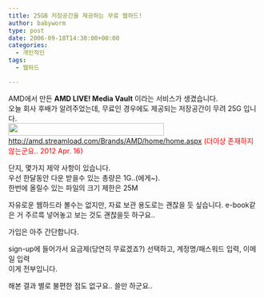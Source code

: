 ```yaml
---
title: 25GB 저장공간을 제공하는 무료 웹하드!
author: babyworm
type: post
date: 2006-09-18T14:30:00+00:00
categories:
  - 개인적인
tags:
  - 웹하드

---
```

AMD에서 만든 **AMD LIVE! Media Vault** 이라는 서비스가 생겼습니다.  
오늘 회사 후배가 알려주었는데, 무료인 경우에도 제공되는 저장공간이 무려 25G 입니다.  
<img loading="lazy" decoding="async" class="aligncenter" src="https://i0.wp.com/babyworm.net/wordpress/wp-content/uploads/1/cfile2.uf.1469AE4C4D6A7A881ECC64.gif?resize=311%2C25" alt="" width="311" height="25" data-recalc-dims="1" />  
<span style="color: #ff0000;">http://amd.streamload.com/Brands/AMD/home/home.aspx (더이상 존재하지 않는군요.. 2012 Apr. 16)</span>

단지, 몇가지 제약 사항이 있습니다.  
우선 한달동안 다운 받을수 있는 총량은 1G..(에게~).  
한번에 올릴수 있는 파일의 크기 제한은 25M

자유로운 웹하드라 볼수는 없지만, 자료 보관 용도로는 괜찮을 듯 싶습니다. e-book같은 거 주르륵 넣어놓고 보는 것도 괜찮을듯 하구요..

가입은 아주 간단합니다.

sign-up에 들어가서 요금제(당연히 무료겠죠?) 선택하고, 계정명/패스워드 입력, 이메일 입력  
이게 전부입니다.

해본 결과 별로 불편한 점도 없구요.. 쓸만 하군요..
